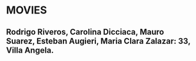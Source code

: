# MOVIES
## Rodrigo Riveros, Carolina Dicciaca, Mauro Suarez, Esteban Augieri, Maria Clara Zalazar: 33, Villa Angela.